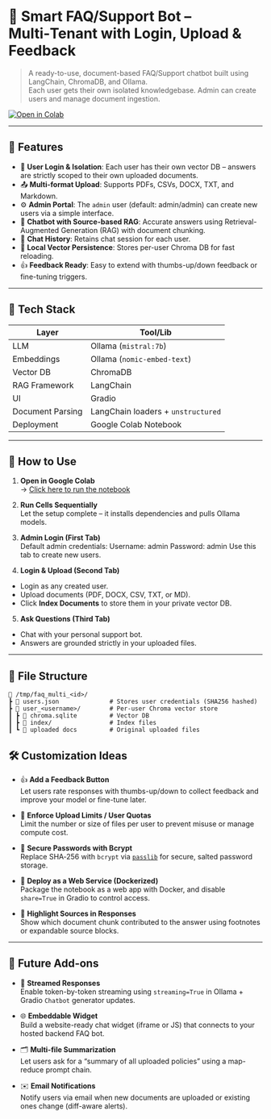 # 🧩 Smart FAQ/Support Bot – Multi‑Tenant with Login, Upload & Feedback

> A ready-to-use, document-based FAQ/Support chatbot built using LangChain, ChromaDB, and Ollama.  
> Each user gets their own isolated knowledgebase. Admin can create users and manage document ingestion.

[![Open in Colab](https://colab.research.google.com/assets/colab-badge.svg)](https://colab.research.google.com/drive/1WE_2LGOx4zqLBFYmhn5-sfldMgXp46XU?usp=sharing)

---

## 🌟 Features

- 🔐 **User Login & Isolation**: Each user has their own vector DB – answers are strictly scoped to their own uploaded documents.
- 📤 **Multi-format Upload**: Supports PDFs, CSVs, DOCX, TXT, and Markdown.
- ⚙️ **Admin Portal**: The `admin` user (default: admin/admin) can create new users via a simple interface.
- 🤖 **Chatbot with Source-based RAG**: Accurate answers using Retrieval-Augmented Generation (RAG) with document chunking.
- 💬 **Chat History**: Retains chat session for each user.
- 📁 **Local Vector Persistence**: Stores per-user Chroma DB for fast reloading.
- 👍 **Feedback Ready**: Easy to extend with thumbs-up/down feedback or fine-tuning triggers.

---

## 🔧 Tech Stack

| Layer          | Tool/Lib                         |
|----------------|----------------------------------|
| LLM            | Ollama (`mistral:7b`)            |
| Embeddings     | Ollama (`nomic-embed-text`)      |
| Vector DB      | ChromaDB                         |
| RAG Framework  | LangChain                        |
| UI             | Gradio                           |
| Document Parsing | LangChain loaders + `unstructured` |
| Deployment     | Google Colab Notebook            |

---

## 🚀 How to Use

1. **Open in Google Colab**  
   → [Click here to run the notebook](https://colab.research.google.com/drive/1WE_2LGOx4zqLBFYmhn5-sfldMgXp46XU?usp=sharing)

2. **Run Cells Sequentially**  
   Let the setup complete – it installs dependencies and pulls Ollama models.

3. **Admin Login (First Tab)**  
   Default admin credentials:
   Username: admin
   Password: admin
Use this tab to create new users.

4. **Login & Upload (Second Tab)**  
- Login as any created user.
- Upload documents (PDF, DOCX, CSV, TXT, or MD).
- Click **Index Documents** to store them in your private vector DB.

5. **Ask Questions (Third Tab)**  
- Chat with your personal support bot.
- Answers are grounded strictly in your uploaded files.

---

## 📂 File Structure

```text
📁 /tmp/faq_multi_<id>/
┣ 📄 users.json              # Stores user credentials (SHA256 hashed)
┣ 📁 user_<username>/        # Per-user Chroma vector store
┃ ┣ 📄 chroma.sqlite         # Vector DB
┃ ┣ 📁 index/                # Index files
┃ ┗ 📄 uploaded docs         # Original uploaded files
```
## 🛠️ Customization Ideas

- 👍 **Add a Feedback Button**  
  Let users rate responses with thumbs-up/down to collect feedback and improve your model or fine-tune later.

- 📁 **Enforce Upload Limits / User Quotas**  
  Limit the number or size of files per user to prevent misuse or manage compute cost.

- 🔐 **Secure Passwords with Bcrypt**  
  Replace SHA‑256 with `bcrypt` via [`passlib`](https://passlib.readthedocs.io/) for secure, salted password storage.

- 🚀 **Deploy as a Web Service (Dockerized)**  
  Package the notebook as a web app with Docker, and disable `share=True` in Gradio to control access.

- 📝 **Highlight Sources in Responses**  
  Show which document chunk contributed to the answer using footnotes or expandable source blocks.

---

## 🧠 Future Add-ons

- 🔁 **Streamed Responses**  
  Enable token-by-token streaming using `streaming=True` in Ollama + Gradio `Chatbot` generator updates.

- 🌐 **Embeddable Widget**  
  Build a website-ready chat widget (iframe or JS) that connects to your hosted backend FAQ bot.

- 🗂 **Multi-file Summarization**  
  Let users ask for a “summary of all uploaded policies” using a map-reduce prompt chain.

- ✉️ **Email Notifications**  
  Notify users via email when new documents are uploaded or existing ones change (diff-aware alerts).
